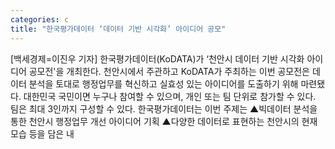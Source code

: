 ```yaml
---
categories: c
title: "한국평가데이터 ‘데이터 기반 시각화’ 아이디어 공모"
---
```

[백세경제=이진우 기자] 한국평가데이터(KoDATA)가 ‘천안시 데이터 기반 시각화 아이디어 공모전&#39;을 개최한다. 천안시에서 주관하고 KoDATA가 주최하는 이번 공모전은 데이터 분석을 토대로 행정업무를 혁신하고 실효성 있는 아이디어를 도출하기 위해 마련됐다. 대한민국 국민이면 누구나 참여할 수 있으며, 개인 또는 팀 단위로 참가할 수 있다. 팀은 최대 3인까지 구성할 수 있다. 한국평가데이터는 이번 주제는 ▲빅데이터 분석을 통한 천안시 행정업무 개선 아이디어 기획 ▲다양한 데이터로 표현하는 천안시의 현재 모습 등을 담은 내